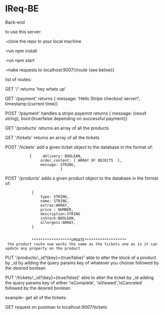 # IReq-BE
Back-end

to use this server:

-clone the repo to your local machine

-run npm install

-run npm start 

-make requests to localhost:9007/{route (see below)}


list of routes:

GET '/' returns 'hey whats up' 

GET '/payment' returns { message: 'Hello Stripe checkout server!', timestamp:{current time}}

POST '/payment' handles a stripe payemnt returns { message: {result string}, bool:{true/false depending on successful payment}}

GET '/products' returns an array of all the products 

GET '/tickets' returns an array of all the tickets 

POST '/tickets' add a given ticket object to the database in the format of:
               
               {     delivery: BOOLEAN,
                    order_content: [ ARRAY OF OBJECTS  ],
                    message: STRING,
                             }


POST '/products' adds a given product object to the database in the format of:
                
                {
                    type: STRING,   
                    name: STRING,
                    extras:ARRAY,
                    price : NUMBER,
                    description:STRING
                    inStock:BOOLEAN,
                    allergens:ARRAY, 
                }


                ******************UPDATE******************* 
     the product route now works the same as the tickets one as in it can update any property on the product

 PUT '/products/:_id?{key}={true/false}' able to alter the stock of a product by _id by adding the query params key of whatever you choose followed by the desired boolean

 
 PUT '/tickets/:_id?{key}={true/false}' able to alter the ticket by _id adding the query params key of either 'isComplete', 'isViewed','isCanceled' followed by the desired boolean               


example- get all of the tickets:

GET request on postman to localhost:9007/tickets